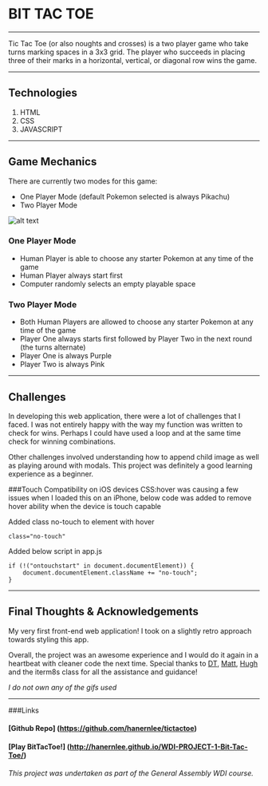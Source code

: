 # BIT TAC TOE
***
Tic Tac Toe (or also noughts and crosses) is a two player game who take turns marking spaces in a 3x3 grid. The player who succeeds in placing three of their marks in a horizontal, vertical, or diagonal row wins the game.
***
## Technologies

1. HTML
2. CSS
3. JAVASCRIPT
***
## Game Mechanics

There are currently two modes for this game:
- One Player Mode (default Pokemon selected is always Pikachu)
- Two Player Mode

![alt text](http://imgur.com/ro0G7gx "Screenshot")

### One Player Mode
- Human Player is able to choose any starter Pokemon at any time of the game
- Human Player always start first
- Computer randomly selects an empty playable space

### Two Player Mode
- Both Human Players are allowed to choose any starter Pokemon at any time of the game
- Player One always starts first followed by Player Two in the next round (the turns alternate)
- Player One is always Purple
- Player Two is always Pink
***
## Challenges

In developing this web application, there were a lot of challenges that I faced. I was not entirely happy with the way my function was written to check for wins. Perhaps I could have used a loop and at the same time check for winning combinations.

Other challenges involved understanding how to append child image as well as playing around with modals. This project was definitely a good learning experience as a beginner.


###Touch Compatibility on iOS devices
CSS:hover was causing a few issues when I loaded this on an iPhone, below code was added to remove hover ability when the device is touch capable

Added class no-touch to element with hover

```
class="no-touch"
```
Added below script in app.js

```
if (!("ontouchstart" in document.documentElement)) {
    document.documentElement.className += "no-touch";
}
```
***
## Final Thoughts & Acknowledgements

My very first front-end web application! I took on a slightly retro approach towards styling this app.

Overall, the project was an awesome experience and I would do it again in a heartbeat with cleaner code the next time. Special thanks to [DT](https://github.com/epoch), [Matt](https://github.com/mattswann), [Hugh](https://github.com/hughfm) and the iterm8s class for all the assistance and guidance!

*I do not own any of the gifs used*
***
###Links

#### [Github Repo] (https://github.com/hanernlee/tictactoe)

#### [Play BitTacToe!] (http://hanernlee.github.io/WDI-PROJECT-1-Bit-Tac-Toe/)

*This project was undertaken as part of the General Assembly WDI course.*

